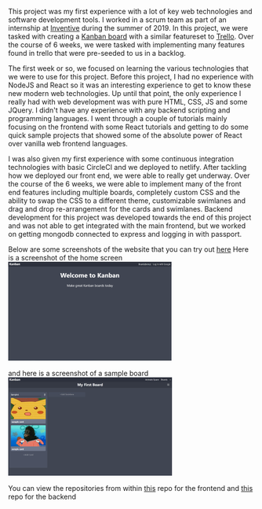 This project was my first experience with a lot of key web technologies and software development tools. I worked in a scrum team as part of an internship at [Inventive](https://inventive.io) during the summer of 2019. In this project, we were tasked with creating a [Kanban board](https://en.wikipedia.org/wiki/Kanban_board) with a similar featureset to [Trello](https://trello.com). Over the course of 6 weeks, we were tasked with implementing many features found in trello that were pre-seeded to us in a backlog.

The first week or so, we focused on learning the various technologies that we were to use for this project. Before this project, I had no experience with NodeJS and React so it was an interesting experience to get to know these new modern web technologies. Up until that point, the only experience I really had with web development was with pure HTML, CSS, JS and some JQuery. I didn't have any experience with any backend scripting and programming languages. I went through a couple of tutorials mainly focusing on the frontend with some React tutorials and getting to do some quick sample projects that showed some of the absolute power of React over vanilla web frontend languages.

I was also given my first experience with some continuous integration technologies with basic CircleCI and we deployed to netlify. After tackling how we deployed our front end, we were able to really get underway. Over the course of the 6 weeks, we were able to implement many of the front end features including multiple boards, completely custom CSS and the ability to swap the CSS to a different theme, customizable swimlanes and drag and drop re-arrangement for the cards and swimlanes. Backend development for this project was developed towards the end of this project and was not able to get integrated with the main frontend, but we worked on getting mongodb connected to express and logging in with passport.

Below are some screenshots of the website that you can try out [here](https://kanban-web-frontend.netlify.app)
Here is a screenshot of the home screen
![](https://raw.githubusercontent.com/runlevelzero/Portfolio-WriteUps/master/Kanban/kanban.png)

and here is a screenshot of a sample board
![](https://raw.githubusercontent.com/runlevelzero/Portfolio-WriteUps/master/Kanban/kanban-sample-board.PNG)

You can view the repositories from within [this](https://github.com/runlevelzero/Kanban-Web-Frontend) repo for the frontend and [this](https://github.com/runlevelzero/Kanban-Web-Backend) repo for the backend
